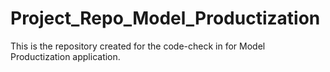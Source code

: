 # Project_Repo_Model_Productization
This is the repository created for the code-check in for Model Productization application.
